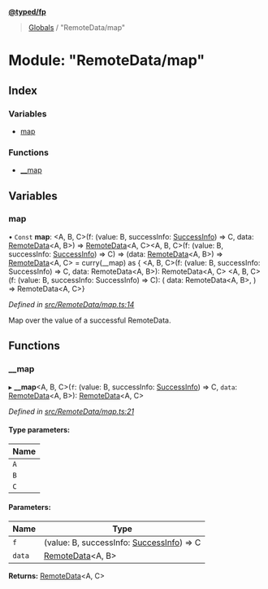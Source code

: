 **[@typed/fp](../README.md)**

> [Globals](../globals.md) / "RemoteData/map"

# Module: "RemoteData/map"

## Index

### Variables

* [map](_remotedata_map_.md#map)

### Functions

* [\_\_map](_remotedata_map_.md#__map)

## Variables

### map

• `Const` **map**: \<A, B, C>(f: (value: B, successInfo: [SuccessInfo](_remotedata_fold_.md#successinfo)) => C, data: [RemoteData](_remotedata_remotedata_.md#remotedata)\<A, B>) => [RemoteData](_remotedata_remotedata_.md#remotedata)\<A, C>\<A, B, C>(f: (value: B, successInfo: [SuccessInfo](_remotedata_fold_.md#successinfo)) => C) => (data: [RemoteData](_remotedata_remotedata_.md#remotedata)\<A, B>) => [RemoteData](_remotedata_remotedata_.md#remotedata)\<A, C> = curry(\_\_map) as { \<A, B, C>(f: (value: B, successInfo: SuccessInfo) => C, data: RemoteData\<A, B>): RemoteData\<A, C> \<A, B, C>(f: (value: B, successInfo: SuccessInfo) => C): ( data: RemoteData\<A, B>, ) => RemoteData\<A, C>}

*Defined in [src/RemoteData/map.ts:14](https://github.com/TylorS/typed-fp/blob/f129829/src/RemoteData/map.ts#L14)*

Map over the value of a successful RemoteData.

## Functions

### \_\_map

▸ **__map**\<A, B, C>(`f`: (value: B, successInfo: [SuccessInfo](_remotedata_fold_.md#successinfo)) => C, `data`: [RemoteData](_remotedata_remotedata_.md#remotedata)\<A, B>): [RemoteData](_remotedata_remotedata_.md#remotedata)\<A, C>

*Defined in [src/RemoteData/map.ts:21](https://github.com/TylorS/typed-fp/blob/f129829/src/RemoteData/map.ts#L21)*

#### Type parameters:

Name |
------ |
`A` |
`B` |
`C` |

#### Parameters:

Name | Type |
------ | ------ |
`f` | (value: B, successInfo: [SuccessInfo](_remotedata_fold_.md#successinfo)) => C |
`data` | [RemoteData](_remotedata_remotedata_.md#remotedata)\<A, B> |

**Returns:** [RemoteData](_remotedata_remotedata_.md#remotedata)\<A, C>
